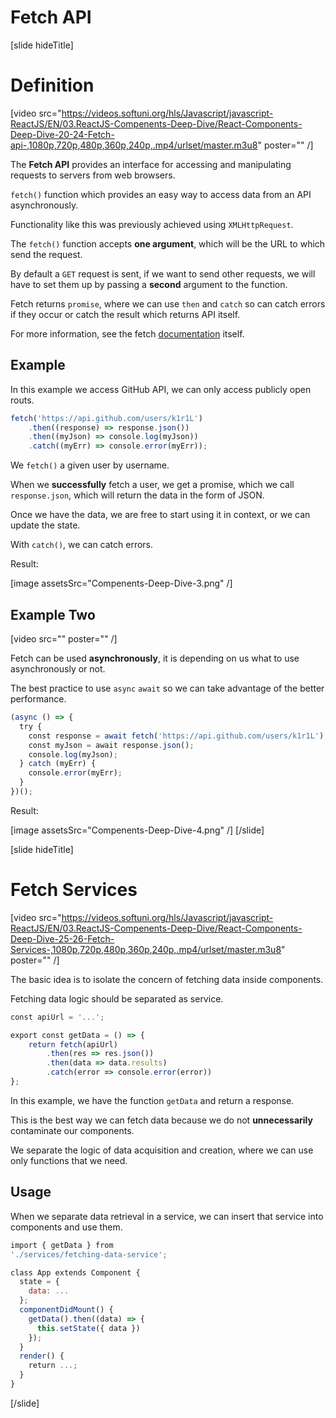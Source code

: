 # Fetch API

[slide hideTitle]

# Definition

[video src="https://videos.softuni.org/hls/Javascript/javascript-ReactJS/EN/03.ReactJS-Compenents-Deep-Dive/React-Components-Deep-Dive-20-24-Fetch-api-,1080p,720p,480p,360p,240p,.mp4/urlset/master.m3u8" poster="" /]

The **Fetch API** provides an interface for accessing and manipulating requests to servers from web browsers.

`fetch()` function which provides an easy way to access data from an API asynchronously.

Functionality like this was previously achieved using `XMLHttpRequest`.

The `fetch()` function accepts **one argument**, which will be the URL to which send the request. 

By default a `GET` request is sent, if we want to send other requests, we will have to set them up by passing a **second** argument to the function.

Fetch returns `promise`, where we can use `then` and `catch` so can catch errors if they occur or catch the result which returns API itself.

For more information, see the fetch [documentation](https://developer.mozilla.org/en-US/docs/Web/API/Fetch_API/Using_Fetch) itself.

## Example

In this example we access GitHub API, we can only access publicly open routs.

```js
fetch('https://api.github.com/users/k1r1L')
    .then((response) => response.json())
    .then((myJson) => console.log(myJson))
    .catch((myErr) => console.error(myErr));
```

We `fetch()` a given user by username. 

When we **successfully** fetch a user, we get a promise, which we call `response.json`, which will return the data in the form of JSON. 

Once we have the data, we are free to start using it in context, or we can update the state.

With `catch()`, we can catch errors.

Result:

[image assetsSrc="Compenents-Deep-Dive-3.png" /]

## Example Two

[video src="" poster="" /]

Fetch can be used **asynchronously**, it is depending on us what to use asynchronously or not.

The best practice to use `async` `await` so we can take advantage of the better performance.

```js
(async () => {
  try {
    const response = await fetch('https://api.github.com/users/k1r1L');
    const myJson = await response.json();
    console.log(myJson);
  } catch (myErr) {
    console.error(myErr);
  }
})();
```

Result:

[image assetsSrc="Compenents-Deep-Dive-4.png" /]
[/slide]

[slide hideTitle]

# Fetch Services

[video src="https://videos.softuni.org/hls/Javascript/javascript-ReactJS/EN/03.ReactJS-Compenents-Deep-Dive/React-Components-Deep-Dive-25-26-Fetch-Services-,1080p,720p,480p,360p,240p,.mp4/urlset/master.m3u8" poster="" /]

The basic idea is to isolate the concern of fetching data inside components.

Fetching data logic should be separated as service.

```js
const apiUrl = '...';

export const getData = () => {
    return fetch(apiUrl)
        .then(res => res.json())
        .then(data => data.results)
        .catch(error => console.error(error))
};

```

In this example, we have the function `getData` and return a response.

This is the best way we can fetch data because we do not **unnecessarily** contaminate our components.

We separate the logic of data acquisition and creation, where we can use only functions that we need.

## Usage

When we separate data retrieval in a service, we can insert that service into components and use them.

```js
import { getData } from 
'./services/fetching-data-service';

class App extends Component {
  state = {
    data: ...
  };
  componentDidMount() {
    getData().then((data) => {
      this.setState({ data })
    });
  }
  render() {
    return ...;
  }
}
```

[/slide]